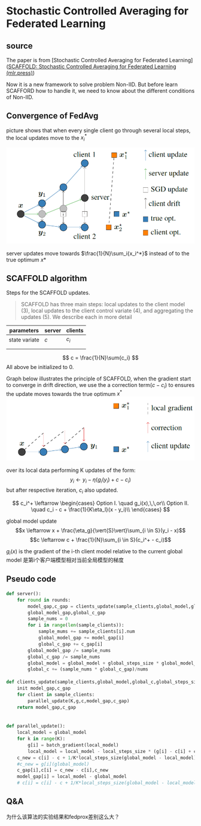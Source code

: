 # Stochastic Controlled Averaging for Federated Learning
## source
The paper is from [Stochastic Controlled Averaging for Federated Learning]([SCAFFOLD: Stochastic Controlled Averaging for Federated Learning (mlr.press)](http://proceedings.mlr.press/v119/karimireddy20a.html))

Now it is a new framework to solve problem Non-IID. But before learn SCAFFORD how to handle it, we need to know about the different conditions of Non-IID.



## Convergence of FedAvg

picture shows that when every single client go through several local steps, the local updates move to the $x_i^*$

![fedavg_converge](..\scafford\pic\fedavg_converge.png)

server updates move towards $\frac{1}{N}\sum_i{x_i^*}$ instead of to the true optimum $x*$

## SCAFFOLD algorithm

Steps for the SCAFFOLD updates.

> SCAFFOLD has three main steps: local updates to the client model (3), local updates to the client
> control variate (4), and aggregating the updates (5). We
> describe each in more detail

| parameters    | server | clients |
| ------------- | ------ | ------- |
| state variate | $c$    | $c_i$   |
|               |        |         |
|               |        |         |

$$
c = \frac{1}{N}\sum{c_i}
$$
All above be initialized to 0. 

Graph below illustrates the principle of SCAFFOLD, when the gradient start to converge in drift direction, we use the a correction term($c-c_i$) to ensures the update moves towards the true optimum $x^*$
![Alt text](image.png)

over its local data performing K updates of the form:
$$y_i \leftarrow y_i - \eta(g_i(y_i) + c - c_i) $$
but after respective iteration, $c_i$ also updated.

$$
c_i^+ \leftarrow 
 \begin{cases}
 Option I. \quad g_i(x),\,\,or\\
 Option II. \quad c_i - c + \frac{1}{K\eta_l}(x - y_i)\\
 \end{cases}
$$

global model update
$$x \leftarrow x + \frac{\eta_g}{\vert{S}\vert}\sum_{i \in S}(y_i - x)$$
$$c \leftarrow c + \frac{1}{N}\sum_{i \in S}(c_i^+ - c_i)$$

$g_i(x)$ is the gradient of the i-th client model relative to the current global model
是第i个客户端模型相对当前全局模型的梯度

## Pseudo code
```python
def server():
    for round in rounds:
        model_gap,c_gap = clients_update(sample_clients,global_model,global_c,global_steps_size)
        global_model_gap,global_c_gap
        sample_nums = 0
        for i in range(len(sample_clients)):
            sample_mums += sample_clients[i].num
            global_model_gap += model_gap[i]
            global_c_gap += c_gap[i]
        global_model_gap /= sample_nums
        global_c_gap /= sample_nums
        global_model = global_model + global_steps_size * global_model_gap
        global_c += (sample_nums * global_c_gap)/nums
    
def clients_update(sample_clients,global_model,global_c,global_steps_size):
    init model_gap,c_gap
    for client in sample_clients:
        parallel_update(K,g,c,model_gap,c_gap)
    return model_gap,c_gap


def parallel_update():
    local_model = global_model
    for k in range(K):
        g[i] = batch_gradient(local_model)
        local_model = local_model - local_steps_size * (g[i] - c[i] + c)
    c_new = c[i] - c + 1/K*local_steps_size(global_model - local_model)
    #c_new = g[i](global_model)
    c_gap[i],c[i] = c_new - c[i],c_new
    model_gap[i] = local_model - global_model
    # c[i] = c[i] - c + 1/K*local_steps_size(global_model - local_model)
```

## Q&A

为什么该算法的实验结果和fedprox差别这么大？
